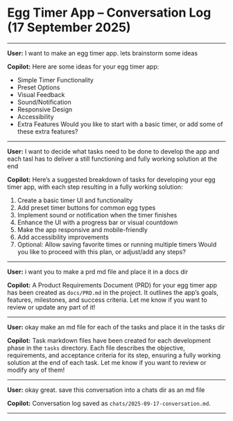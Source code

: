 # Egg Timer App – Conversation Log (17 September 2025)

---

**User:** I want to make an egg timer app. lets brainstorm some ideas

**Copilot:** Here are some ideas for your egg timer app:
- Simple Timer Functionality
- Preset Options
- Visual Feedback
- Sound/Notification
- Responsive Design
- Accessibility
- Extra Features
Would you like to start with a basic timer, or add some of these extra features?

---

**User:** I want to decide what tasks need to be done to develop the app and each tasl has to deliver a still functioning and fully working solution at the end

**Copilot:** Here’s a suggested breakdown of tasks for developing your egg timer app, with each step resulting in a fully working solution:
1. Create a basic timer UI and functionality
2. Add preset timer buttons for common egg types
3. Implement sound or notification when the timer finishes
4. Enhance the UI with a progress bar or visual countdown
5. Make the app responsive and mobile-friendly
6. Add accessibility improvements
7. Optional: Allow saving favorite times or running multiple timers
Would you like to proceed with this plan, or adjust/add any steps?

---

**User:** i want you to make a prd md file and place it in a docs dir

**Copilot:** A Product Requirements Document (PRD) for your egg timer app has been created as `docs/PRD.md` in the project. It outlines the app’s goals, features, milestones, and success criteria. Let me know if you want to review or update any part of it!

---

**User:** okay make an md file for each of the tasks and place it in the tasks dir

**Copilot:** Task markdown files have been created for each development phase in the `tasks` directory. Each file describes the objective, requirements, and acceptance criteria for its step, ensuring a fully working solution at the end of each task. Let me know if you want to review or modify any of them!

---

**User:** okay great. save this conversation into a chats dir as an md file

**Copilot:** Conversation log saved as `chats/2025-09-17-conversation.md`.

---
